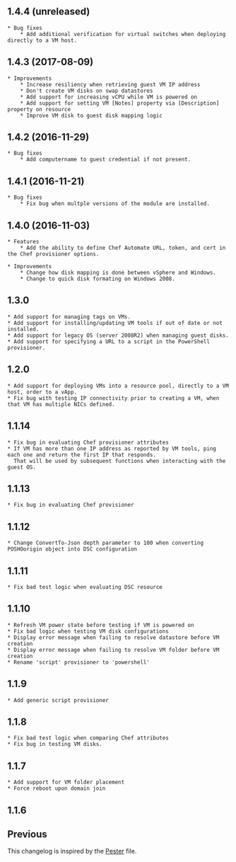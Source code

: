 
## 1.4.4 (unreleased)
    * Bug fixes
        * Add additional verification for virtual switches when deploying directly to a VM host.

## 1.4.3 (2017-08-09)
    * Improvements
        * Increase resiliency when retrieving guest VM IP address
        * Don't create VM disks on swap datastores
        * Add support for increasing vCPU while VM is powered on
        * Add support for setting VM [Notes] property via [Description] property on resource
        * Improve VM disk to guest disk mapping logic

## 1.4.2 (2016-11-29)
    * Bug fixes
        * Add computername to guest credential if not present.

## 1.4.1 (2016-11-21)
    * Bug fixes
        * Fix bug when multple versions of the module are installed.

## 1.4.0 (2016-11-03)
    * Features
        * Add the ability to define Chef Automate URL, token, and cert in the Chef provisioner options.

    * Improvements
        * Change how disk mapping is done between vSphere and Windows.
        * Change to quick disk formating on Windows 2008.

## 1.3.0
    * Add support for managing tags on VMs.
    * Add support for installing/updating VM tools if out of date or not installed.
    * Add support for legacy OS (server 2008R2) when managing guest disks.
    * Add support for specifying a URL to a script in the PowerShell provisioner.

## 1.2.0
    * Add support for deploying VMs into a resource pool, directly to a VM host, order to a vApp.
    * Fix bug with testing IP connectivity prior to creating a VM, when that VM has multiple NICs defined.

## 1.1.14
    * Fix bug in evaluating Chef provisioner attributes
    * If VM has more than one IP address as reported by VM tools, ping each one and return the first IP that responds.
      That will be used by subsequent functions when interacting with the guest OS.

## 1.1.13
    * Fix bug in evaluating Chef provisioner

## 1.1.12
    * Change ConvertTo-Json depth parameter to 100 when converting POSHOorigin object into DSC configuration

## 1.1.11
    * Fix bad test logic when evaluating DSC resource

## 1.1.10
    * Refresh VM power state before testing if VM is powered on
    * Fix bad logic when testing VM disk configurations
    * Display error message when failing to resolve datastore before VM creation
    * Display error message when failing to resolve VM folder before VM creation
    * Rename 'script' provisioner to 'powershell'

## 1.1.9
    * Add generic script provisioner

## 1.1.8
    * Fix bad test logic when comparing Chef attributes
    * Fix bug in testing VM disks.

## 1.1.7
    * Add support for VM folder placement
    * Force reboot upon domain join

## 1.1.6

## Previous

This changelog is inspired by the
[Pester](https://github.com/pester/Pester/blob/master/CHANGELOG.md) file.
